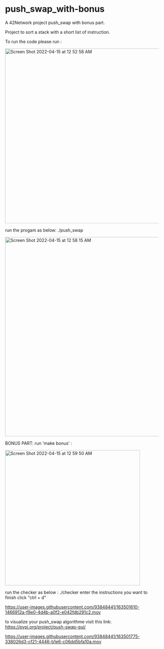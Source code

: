 # push_swap_with-bonus
A 42Network project push_swap with bonus part.


Project to sort a stack with a short list of instruction.

To run the code please run :

<img width="571" alt="Screen Shot 2022-04-15 at 12 52 58 AM" src="https://user-images.githubusercontent.com/93848441/163501140-2a602210-e65e-41ca-a62c-cfdd45248ca0.png">

run the progam as below: ./push_swap <random numbers>

<img width="651" alt="Screen Shot 2022-04-15 at 12 58 15 AM" src="https://user-images.githubusercontent.com/93848441/163501276-c950fc22-58ea-4d11-b82f-4603990ff123.png">

  
BONUS PART:
  run 'make bonus' :
 
  <img width="442" alt="Screen Shot 2022-04-15 at 12 59 50 AM" src="https://user-images.githubusercontent.com/93848441/163501401-6bace767-3f99-4ff6-b9db-28f92ec6f389.png">

  
  run the checker as below : ./checker <random numbers>
                                enter the instructions you want to finish click "ctrl + d"
 
  
  

https://user-images.githubusercontent.com/93848441/163501610-1466912a-f9e0-4d4b-a0f2-e042fdb291c2.mov


 to visualize your push_swap algorithme visit this link: https://pypi.org/project/push-swap-gui/
  
  

https://user-images.githubusercontent.com/93848441/163501775-338026d3-cf21-4446-b1e6-c06dd5bfa10a.mov

